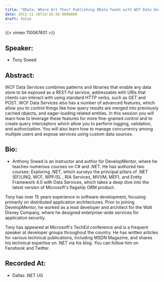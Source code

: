 ```yaml
---
title: "OData, Where Art Thou? Publishing OData Feeds with WCF Data Services"
date: 2011-11-10T14:26:56.0000000
draft: false
---
```


{{< vimeo 110067601 >}}

## Speaker:

 - Tony Sneed

## Abstract:

<p>WCF Data Services combines patterns and libraries that enable any data store to be exposed as a REST-ful service, addressable with URIs that clients can interact with using standard HTTP verbs, such as GET and POST. WCF Data Services also has a number of advanced features, which allow you to control things like how query results are merged into previously cached objects, and eager-loading related entities. In this session you will learn how to leverage these features for more fine-grained control and to create query interceptors which allow you to perform logging, validation, and authorization. You will also learn how to manage concurrency among multiple users and expose services using custom data sources.</p>

## Bio:

 - <p>Anthony Sneed is an instructor and author for DevelopMentor, where he teaches numerous courses on C# and .NET. He has authored two courses: Exploring .NET, which surveys the principal pillars of .NET (EF/LINQ, WCF, WPF/SL , RIA Services, MVVM, MEF), and Entity Framework 4.0 with Data Services, which takes a deep dive into the latest version of Microsoft's flagship ORM product.</p>
<p>Tony has over 15 years experience in software development, focusing primarily on distributed application architectures. Prior to joining DevelopMentor, he worked as a lead developer and architect for the Walt Disney Company, where he designed enterprise-wide services for application security.</p>
<p>Tony has appeared at Microsoft's TechEd conference and is a frequent speaker at developer groups throughout the country. He has written articles for various technical publications, including MSDN Magazine, and shares his technical expertise on .NET via his blog. You can follow him on Facebook and Twitter.</p>

## Recorded At:

 - Dallas .NET UG

